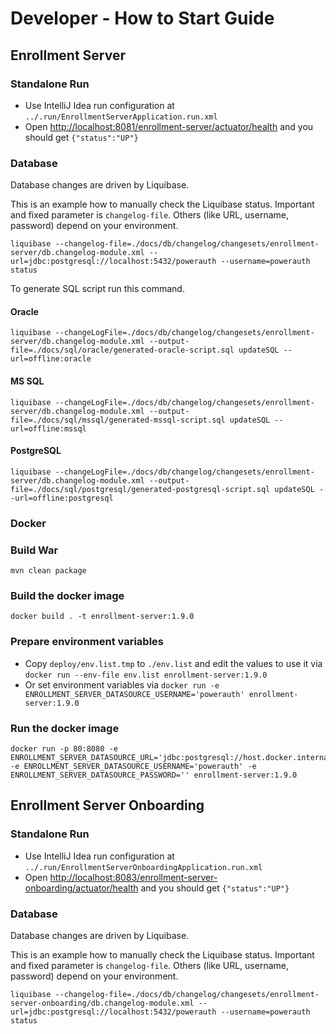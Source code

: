 # Developer - How to Start Guide


## Enrollment Server


### Standalone Run

- Use IntelliJ Idea run configuration at `../.run/EnrollmentServerApplication.run.xml`
- Open [http://localhost:8081/enrollment-server/actuator/health](http://localhost:8081/enrollment-server/actuator/health) and you should get `{"status":"UP"}`


### Database

Database changes are driven by Liquibase.

This is an example how to manually check the Liquibase status.
Important and fixed parameter is `changelog-file`.
Others (like URL, username, password) depend on your environment.

```shell
liquibase --changelog-file=./docs/db/changelog/changesets/enrollment-server/db.changelog-module.xml --url=jdbc:postgresql://localhost:5432/powerauth --username=powerauth status
```

To generate SQL script run this command.


#### Oracle

```shell
liquibase --changeLogFile=./docs/db/changelog/changesets/enrollment-server/db.changelog-module.xml --output-file=./docs/sql/oracle/generated-oracle-script.sql updateSQL --url=offline:oracle
```


#### MS SQL

```shell
liquibase --changeLogFile=./docs/db/changelog/changesets/enrollment-server/db.changelog-module.xml --output-file=./docs/sql/mssql/generated-mssql-script.sql updateSQL --url=offline:mssql
```


#### PostgreSQL

```shell
liquibase --changeLogFile=./docs/db/changelog/changesets/enrollment-server/db.changelog-module.xml --output-file=./docs/sql/postgresql/generated-postgresql-script.sql updateSQL --url=offline:postgresql
```


### Docker


### Build War

```shell
mvn clean package
```


### Build the docker image

```shell
docker build . -t enrollment-server:1.9.0
```


### Prepare environment variables

* Copy `deploy/env.list.tmp` to `./env.list` and edit the values to use it via `docker run --env-file env.list enrollment-server:1.9.0`
* Or set environment variables via `docker run -e ENROLLMENT_SERVER_DATASOURCE_USERNAME='powerauth' enrollment-server:1.9.0`


### Run the docker image

```shell
docker run -p 80:8080 -e ENROLLMENT_SERVER_DATASOURCE_URL='jdbc:postgresql://host.docker.internal:5432/powerauth' -e ENROLLMENT_SERVER_DATASOURCE_USERNAME='powerauth' -e ENROLLMENT_SERVER_DATASOURCE_PASSWORD='' enrollment-server:1.9.0
```


## Enrollment Server Onboarding


### Standalone Run

- Use IntelliJ Idea run configuration at `../.run/EnrollmentServerOnboardingApplication.run.xml`
- Open [http://localhost:8083/enrollment-server-onboarding/actuator/health](http://localhost:8083/enrollment-server-onboarding/actuator/health) and you should get `{"status":"UP"}`


### Database

Database changes are driven by Liquibase.

This is an example how to manually check the Liquibase status.
Important and fixed parameter is `changelog-file`.
Others (like URL, username, password) depend on your environment.

```shell
liquibase --changelog-file=./docs/db/changelog/changesets/enrollment-server-onboarding/db.changelog-module.xml --url=jdbc:postgresql://localhost:5432/powerauth --username=powerauth status
``` 
